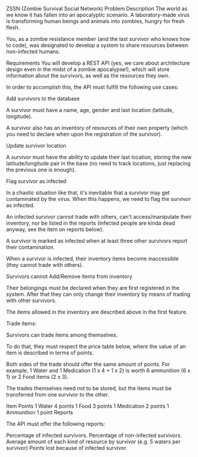 ZSSN (Zombie Survival Social Network)
Problem Description
The world as we know it has fallen into an apocalyptic scenario. A laboratory-made virus is transforming human beings and animals into zombies, hungry for fresh flesh.

You, as a zombie resistance member (and the last survivor who knows how to code), was designated to develop a system to share resources between non-infected humans.

Requirements
You will develop a REST API (yes, we care about architecture design even in the midst of a zombie apocalypse!), which will store information about the survivors, as well as the resources they own.

In order to accomplish this, the API must fulfill the following use cases:

Add survivors to the database

A survivor must have a name, age, gender and last location (latitude, longitude).

A survivor also has an inventory of resources of their own property (which you need to declare when upon the registration of the survivor).

Update survivor location

A survivor must have the ability to update their last location, storing the new latitude/longitude pair in the base (no need to track locations, just replacing the previous one is enough).

Flag survivor as infected

In a chaotic situation like that, it's inevitable that a survivor may get contaminated by the virus. When this happens, we need to flag the survivor as infected.

An infected survivor cannot trade with others, can't access/manipulate their inventory, nor be listed in the reports (infected people are kinda dead anyway, see the item on reports below).

A survivor is marked as infected when at least three other survivors report their contamination.

When a survivor is infected, their inventory items become inaccessible (they cannot trade with others).

Survivors cannot Add/Remove items from inventory

Their belongings must be declared when they are first registered in the system. After that they can only change their inventory by means of trading with other survivors.

The items allowed in the inventory are described above in the first feature.

Trade items:

Survivors can trade items among themselves.

To do that, they must respect the price table below, where the value of an item is described in terms of points.

Both sides of the trade should offer the same amount of points. For example, 1 Water and 1 Medication (1 x 4 + 1 x 2) is worth 6 ammunition (6 x 1) or 2 Food items (2 x 3).

The trades themselves need not to be stored, but the items must be transferred from one survivor to the other.

Item	Points
1 Water	4 points
1 Food	3 points
1 Medication	2 points
1 Ammunition	1 point
Reports

The API must offer the following reports:

Percentage of infected survivors.
Percentage of non-infected survivors.
Average amount of each kind of resource by survivor (e.g. 5 waters per survivor)
Points lost because of infected survivor.
